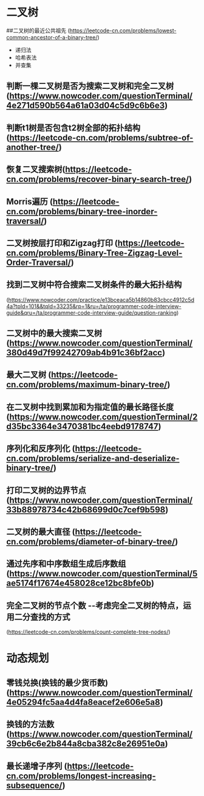 # 二叉树
##二叉树的最近公共祖先 (https://leetcode-cn.com/problems/lowest-common-ancestor-of-a-binary-tree/)
- 递归法
- 哈希表法
- 并查集
## 判断一棵二叉树是否为搜索二叉树和完全二叉树(https://www.nowcoder.com/questionTerminal/4e271d590b564a61a03d04c5d9c6b6e3)
## 判断t1树是否包含t2树全部的拓扑结构 (https://leetcode-cn.com/problems/subtree-of-another-tree/)
## 恢复二叉搜索树(https://leetcode-cn.com/problems/recover-binary-search-tree/)
## Morris遍历 (https://leetcode-cn.com/problems/binary-tree-inorder-traversal/)
## 二叉树按层打印和Zigzag打印 (https://leetcode-cn.com/problems/Binary-Tree-Zigzag-Level-Order-Traversal/)
## 找到二叉树中符合搜索二叉树条件的最大拓扑结构
(https://www.nowcoder.com/practice/e13bceaca5b14860b83cbcc4912c5d4a?tpId=101&&tqId=33235&rp=1&ru=/ta/programmer-code-interview-guide&qru=/ta/programmer-code-interview-guide/question-ranking)
## 二叉树中的最大搜索二叉树 (https://www.nowcoder.com/questionTerminal/380d49d7f99242709ab4b91c36bf2acc)
## 最大二叉树 (https://leetcode-cn.com/problems/maximum-binary-tree/)
## 在二叉树中找到累加和为指定值的最长路径长度(https://www.nowcoder.com/questionTerminal/2d35bc3364e3470381bc4eebd9178747)
## 序列化和反序列化 (https://leetcode-cn.com/problems/serialize-and-deserialize-binary-tree/)
## 打印二叉树的边界节点 (https://www.nowcoder.com/questionTerminal/33b88978734c42b68699d0c7cef9b598)
## 二叉树的最大直径 (https://leetcode-cn.com/problems/diameter-of-binary-tree/)
## 通过先序和中序数组生成后序数组 (https://www.nowcoder.com/questionTerminal/5ae5174f17674e458028ce12bc8bfe0b)
## 完全二叉树的节点个数 --考虑完全二叉树的特点，运用二分查找的方式  
(https://leetcode-cn.com/problems/count-complete-tree-nodes/)

# 动态规划
## 零钱兑换(换钱的最少货币数) (https://www.nowcoder.com/questionTerminal/4e05294fc5aa4d4fa8eacef2e606e5a8)
## 换钱的方法数 (https://www.nowcoder.com/questionTerminal/39cb6c6e2b844a8cba382c8e26951e0a)
## 最长递增子序列 (https://leetcode-cn.com/problems/longest-increasing-subsequence/)
